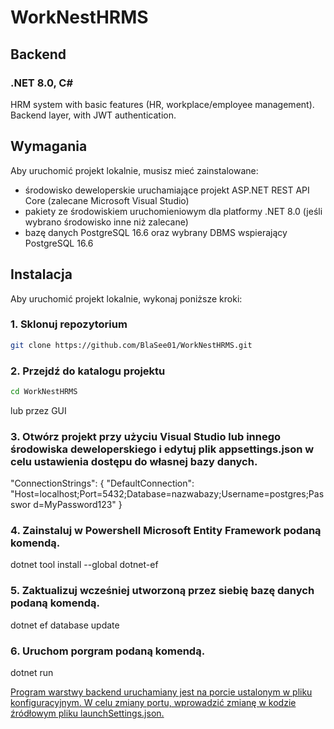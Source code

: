 # WorkNestHRMS
## Backend
### .NET 8.0, C#
HRM system with basic features (HR, workplace/employee management). Backend layer, with JWT authentication.

## Wymagania

Aby uruchomić projekt lokalnie, musisz mieć zainstalowane:

- środowisko deweloperskie uruchamiające projekt ASP.NET REST API Core (zalecane Microsoft Visual Studio) 
- pakiety ze środowiskiem uruchomieniowym dla platformy .NET 8.0 (jeśli wybrano środowisko inne niż zalecane)
- bazę danych PostgreSQL 16.6 oraz wybrany DBMS wspierający PostgreSQL 16.6

## Instalacja

Aby uruchomić projekt lokalnie, wykonaj poniższe kroki:

### 1. Sklonuj repozytorium

```bash
git clone https://github.com/BlaSee01/WorkNestHRMS.git
```

### 2. Przejdź do katalogu projektu
```bash
cd WorkNestHRMS
```
lub przez GUI

### 3. Otwórz projekt przy użyciu Visual Studio lub innego środowiska deweloperskiego i edytuj plik appsettings.json w celu ustawienia dostępu do własnej bazy danych.
"ConnectionStrings": {
 "DefaultConnection":
"Host=localhost;Port=5432;Database=nazwabazy;Username=postgres;Passwor
d=MyPassword123"
}

### 4. Zainstaluj w Powershell Microsoft Entity Framework podaną komendą.
dotnet tool install --global dotnet-ef

### 5. Zaktualizuj wcześniej utworzoną przez siebię bazę danych podaną komendą. 
dotnet ef database update

### 6. Uruchom porgram podaną komendą.
dotnet run

<ins>Program warstwy backend uruchamiany jest na porcie ustalonym w pliku konfiguracyjnym. W celu zmiany portu, wprowadzić zmianę w kodzie źródłowym pliku launchSettings.json.</ins>
